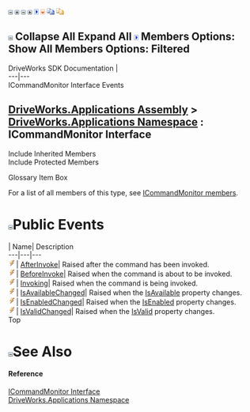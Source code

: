 ![](dotnetimages/collapse.gif) ![](dotnetimages/expand.gif) ![](dotnetimages/collapse.gif) ![](dotnetimages/expand.gif) ![](dotnetimages/drpdown.gif) ![](dotnetimages/drpdown_orange.gif) ![](dotnetimages/copycode.gif) ![](dotnetimages/copycodeHighlight.gif)

![](dotnetimages/collapse.gif) Collapse All Expand All ![](dotnetimages/drpdown.gif) Members Options: Show All  Members Options: Filtered   
---  
DriveWorks SDK Documentation  |   
---|---  
ICommandMonitor Interface Events   
  
[DriveWorks.Applications Assembly](topic13.md) > [DriveWorks.Applications Namespace](topic16.md) : ICommandMonitor Interface  
---  
  
Include Inherited Members    
Include Protected Members    


Glossary Item Box

For a list of all members of this type, see [ICommandMonitor members](topic159.md).

# ![](dotnetimages/collapse.gif)Public Events

| Name| Description  
---|---|---  
![ Event](dotnetimages/Event.gif)| [AfterInvoke](topic174.md)| Raised after the command has been invoked.   
![ Event](dotnetimages/Event.gif)| [BeforeInvoke](topic175.md)| Raised when the command is about to be invoked.   
![ Event](dotnetimages/Event.gif)| [Invoking](topic176.md)| Raised when the command is being invoked.   
![ Event](dotnetimages/Event.gif)| [IsAvailableChanged](topic177.md)| Raised when the [IsAvailable](topic168.md) property changes.   
![ Event](dotnetimages/Event.gif)| [IsEnabledChanged](topic178.md)| Raised when the [IsEnabled](topic169.md) property changes.   
![ Event](dotnetimages/Event.gif)| [IsValidChanged](topic179.md)| Raised when the [IsValid](topic170.md) property changes.   
Top

# ![](dotnetimages/collapse.gif)See Also

#### Reference

[ICommandMonitor Interface](topic158.md)   
[DriveWorks.Applications Namespace](topic16.md)


